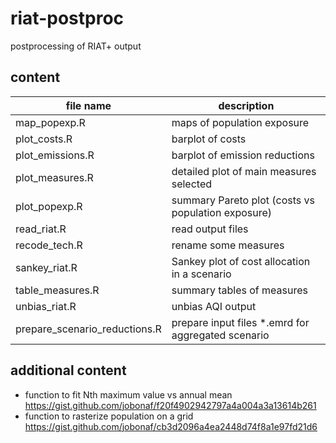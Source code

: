 # riat-postproc
postprocessing of RIAT+ output

## content

| file name | description |
|-----------|-------------|
|map_popexp.R|maps of population exposure  |
|plot_costs.R|barplot of costs|
|plot_emissions.R|barplot of emission reductions|
|plot_measures.R|detailed plot of main measures selected|
|plot_popexp.R|summary Pareto plot (costs vs population exposure)|
|read_riat.R|read output files|
|recode_tech.R|rename some measures|
|sankey_riat.R|Sankey plot of cost allocation in a scenario|
|table_measures.R|summary tables of measures|
|unbias_riat.R|unbias AQI output|
|prepare_scenario_reductions.R|prepare input files *.emrd for aggregated scenario|


## additional content

* function to fit Nth maximum value vs annual mean https://gist.github.com/jobonaf/f20f4902942797a4a004a3a13614b261
* function to rasterize population on a grid https://gist.github.com/jobonaf/cb3d2096a4ea2448d74f8a1e97fd21d6